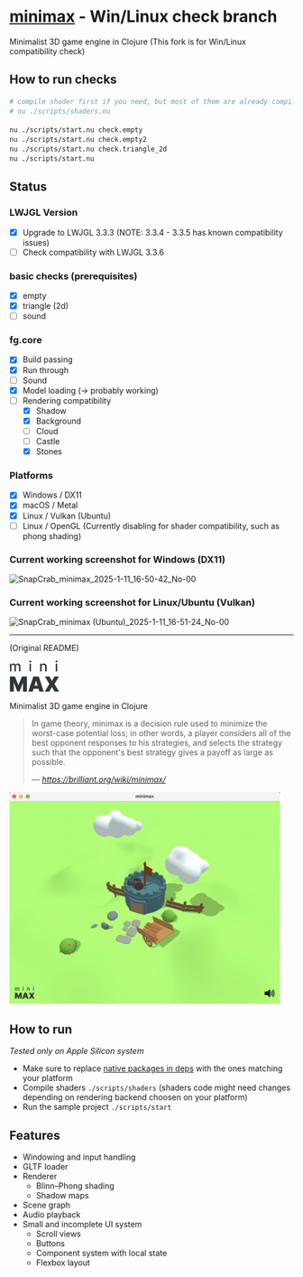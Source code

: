 # [minimax](https://github.com/roman01la/minimax) - Win/Linux check branch

Minimalist 3D game engine in Clojure (This fork is for Win/Linux compatibility check)

## How to run checks

```bash
# compile shader first if you need, but most of them are already compiled (included)
# nu ./scripts/shaders.nu

nu ./scripts/start.nu check.empty
nu ./scripts/start.nu check.empty2
nu ./scripts/start.nu check.triangle_2d
nu ./scripts/start.nu
```

## Status

### LWJGL Version

- [x] Upgrade to LWJGL 3.3.3 (NOTE: 3.3.4 - 3.3.5 has known compatibility issues)
- [ ] Check compatibility with LWJGL 3.3.6

### basic checks (prerequisites)

- [x] empty
- [x] triangle (2d)
- [ ] sound

### fg.core

- [x] Build passing
- [x] Run through
- [ ] Sound
- [x] Model loading (-> probably working)
- [ ] Rendering compatibility
  - [x] Shadow
  - [x] Background
  - [ ] Cloud
  - [ ] Castle
  - [x] Stones

### Platforms

- [x] Windows / DX11
- [x] macOS / Metal 
- [x] Linux / Vulkan (Ubuntu)
- [ ] Linux / OpenGL (Currently disabling for shader compatibility, such as phong shading)

### Current working screenshot for Windows (DX11)

![SnapCrab_minimax_2025-1-11_16-50-42_No-00](https://github.com/user-attachments/assets/643ae46f-d71c-4a61-8858-760e9774f5bc)

### Current working screenshot for Linux/Ubuntu (Vulkan)

![SnapCrab_minimax (Ubuntu)_2025-1-11_16-51-24_No-00](https://github.com/user-attachments/assets/edf5f2dc-69bb-404c-a7e5-468b5701b901)


-----

(Original README)

<img src="logo.png" width="88" />

Minimalist 3D game engine in Clojure

> In game theory, minimax is a decision rule used to minimize the worst-case potential loss; in other words, a player considers all of the best opponent responses to his strategies, and selects the strategy such that the opponent's best strategy gives a payoff as large as possible.
>
> — <cite>https://brilliant.org/wiki/minimax/</cite>

<img src="screenshot.jpg" style="max-width:480px;"/>

## How to run

_Tested only on Apple Silicon system_

- Make sure to replace [native packages in deps](https://github.com/roman01la/minimax/blob/main/deps.edn#L15-L23) with the ones matching your platform
- Compile shaders `./scripts/shaders` (shaders code might need changes depending on rendering backend choosen on your platform)
- Run the sample project `./scripts/start`

## Features

- Windowing and input handling
- GLTF loader
- Renderer
  - Blinn–Phong shading
  - Shadow maps
- Scene graph
- Audio playback
- Small and incomplete UI system
  - Scroll views
  - Buttons
  - Component system with local state
  - Flexbox layout
